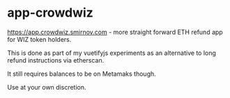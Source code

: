 # app-crowdwiz

https://app.crowdwiz.smirnov.com - more straight forward 
ETH refund app for WIZ token holders.

This is done as part of my vuetifyjs experiments as an alternative
to long refund instructions via etherscan.

It still requires balances to be on Metamaks though.

Use at your own discretion.